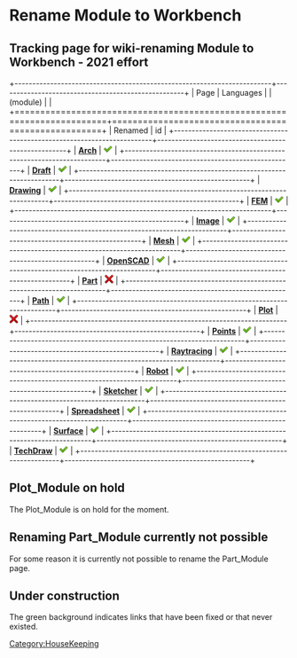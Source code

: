 # Rename Module to Workbench


## Tracking page for wiki-renaming Module to Workbench - 2021 effort 

+------------------------------------------------------------------------+----------------------------------------------------+
| Page                                                                   | Languages                                          |
| (module)                                                               |                                                    |
+========================================================================+====================================================+
| Renamed                                                                | id                                                 |
+------------------------------------------------------------------------+----------------------------------------------------+
| **[Arch](Special:WhatLinksHere/Arch_Module.md)**               | <img alt="" src=images/Edit_OK.svg  style="width:16px;">         |
+------------------------------------------------------------------------+----------------------------------------------------+
| **[Draft](Special:WhatLinksHere/Draft_Module.md)**             | <img alt="" src=images/Edit_OK.svg  style="width:16px;">         |
+------------------------------------------------------------------------+----------------------------------------------------+
| **[Drawing](Special:WhatLinksHere/Drawing_Module.md)**         | <img alt="" src=images/Edit_OK.svg  style="width:16px;">         |
+------------------------------------------------------------------------+----------------------------------------------------+
| **[FEM](Special:WhatLinksHere/FEM_Module.md)**                 | <img alt="" src=images/Edit_OK.svg  style="width:16px;">         |
+------------------------------------------------------------------------+----------------------------------------------------+
| **[Image](Special:WhatLinksHere/Image_Module.md)**             | <img alt="" src=images/Edit_OK.svg  style="width:16px;">         |
+------------------------------------------------------------------------+----------------------------------------------------+
| **[Mesh](Special:WhatLinksHere/Mesh_Module.md)**               | <img alt="" src=images/Edit_OK.svg  style="width:16px;">         |
+------------------------------------------------------------------------+----------------------------------------------------+
| **[OpenSCAD](Special:WhatLinksHere/OpenSCAD_Module.md)**       | <img alt="" src=images/Edit_OK.svg  style="width:16px;">         |
+------------------------------------------------------------------------+----------------------------------------------------+
| **[Part](Special:WhatLinksHere/Part_Module.md)**               | <img alt="" src=images/Edit_Cancel.svg  style="width:16px;"> |
+------------------------------------------------------------------------+----------------------------------------------------+
| **[Path](Special:WhatLinksHere/Path_Module.md)**               | <img alt="" src=images/Edit_OK.svg  style="width:16px;">         |
+------------------------------------------------------------------------+----------------------------------------------------+
| **[Plot](Special:WhatLinksHere/Plot_Module.md)**               | <img alt="" src=images/Edit_Cancel.svg  style="width:16px;"> |
+------------------------------------------------------------------------+----------------------------------------------------+
| **[Points](Special:WhatLinksHere/Points_Module.md)**           | <img alt="" src=images/Edit_OK.svg  style="width:16px;">         |
+------------------------------------------------------------------------+----------------------------------------------------+
| **[Raytracing](Special:WhatLinksHere/Raytracing_Module.md)**   | <img alt="" src=images/Edit_OK.svg  style="width:16px;">         |
+------------------------------------------------------------------------+----------------------------------------------------+
| **[Robot](Special:WhatLinksHere/Robot_Module.md)**             | <img alt="" src=images/Edit_OK.svg  style="width:16px;">         |
+------------------------------------------------------------------------+----------------------------------------------------+
| **[Sketcher](Special:WhatLinksHere/Sketcher_Module.md)**       | <img alt="" src=images/Edit_OK.svg  style="width:16px;">         |
+------------------------------------------------------------------------+----------------------------------------------------+
| **[Spreadsheet](Special:WhatLinksHere/Spreadsheet_Module.md)** | <img alt="" src=images/Edit_OK.svg  style="width:16px;">         |
+------------------------------------------------------------------------+----------------------------------------------------+
| **[Surface](Special:WhatLinksHere/Surface_Module.md)**         | <img alt="" src=images/Edit_OK.svg  style="width:16px;">         |
+------------------------------------------------------------------------+----------------------------------------------------+
| **[TechDraw](Special:WhatLinksHere/TechDraw_Module.md)**       | <img alt="" src=images/Edit_OK.svg  style="width:16px;">         |
+------------------------------------------------------------------------+----------------------------------------------------+

## Plot\_Module on hold 

The Plot\_Module is on hold for the moment.

## Renaming Part\_Module currently not possible 

For some reason it is currently not possible to rename the Part\_Module page.

## Under construction 

The green background indicates links that have been fixed or that never existed.

[Category:HouseKeeping](Category:HouseKeeping.md)
